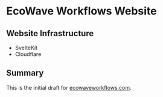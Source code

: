 # EcoWave Workflows Website

## Website Infrastructure

- SvelteKit
- Cloudflare

## Summary

This is the initial draft for [ecowaveworkflows.com](https://ecowaveworkflows.com/).